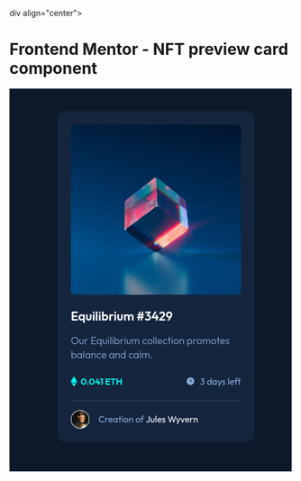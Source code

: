 div align="center">
  <h1>Frontend Mentor - NFT preview card component</h1>
  <img src="./screenshot.png">
</div>
